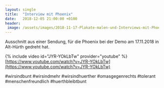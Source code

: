 ```yaml
---
layout: single
title:  "Interview mit Phoenix"
date:   2018-12-05 21:00:00 +0100
header:
 image: /assets/images/2018-11-17-Plakate-malen-und-Interviews-mit-Phoenix-vor-der-Demo-in-Alt-Huerth-Header.JPG
---
```

Ausschnitt aus einer Sendung, für die Phoenix bei der Demo am 17.11.2018 in Alt-Hürth gedreht hat.

{% include video id="JYR-YOkLbTw" provider="youtube" %}
[https://www.youtube.com/watch?v=JYR-YOkLbTw](https://www.youtube.com/watch?v=JYR-YOkLbTw)

#wirsindbunt #wirsindmehr #wirsindhuerther #omasgegenrechts #tolerant #menschenfreundlich #huerthbleibtbunt

